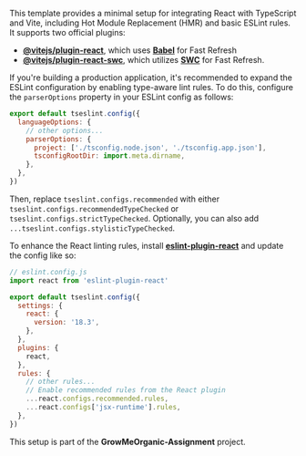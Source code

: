 This template provides a minimal setup for integrating React with TypeScript and Vite, including Hot Module Replacement (HMR) and basic ESLint rules. It supports two official plugins: 

- **[@vitejs/plugin-react](https://github.com/vitejs/vite-plugin-react/blob/main/packages/plugin-react/README.md)**, which uses **[Babel](https://babeljs.io/)** for Fast Refresh
- **[@vitejs/plugin-react-swc](https://github.com/vitejs/vite-plugin-react-swc)**, which utilizes **[SWC](https://swc.rs/)** for Fast Refresh.

If you're building a production application, it's recommended to expand the ESLint configuration by enabling type-aware lint rules. To do this, configure the `parserOptions` property in your ESLint config as follows:

```js
export default tseslint.config({
  languageOptions: {
    // other options...
    parserOptions: {
      project: ['./tsconfig.node.json', './tsconfig.app.json'],
      tsconfigRootDir: import.meta.dirname,
    },
  },
})
```

Then, replace `tseslint.configs.recommended` with either `tseslint.configs.recommendedTypeChecked` or `tseslint.configs.strictTypeChecked`. Optionally, you can also add `...tseslint.configs.stylisticTypeChecked`.

To enhance the React linting rules, install **[eslint-plugin-react](https://github.com/jsx-eslint/eslint-plugin-react)** and update the config like so:

```js
// eslint.config.js
import react from 'eslint-plugin-react'

export default tseslint.config({
  settings: {
    react: {
      version: '18.3',
    },
  },
  plugins: {
    react,
  },
  rules: {
    // other rules...
    // Enable recommended rules from the React plugin
    ...react.configs.recommended.rules,
    ...react.configs['jsx-runtime'].rules,
  },
})
```

This setup is part of the **GrowMeOrganic-Assignment** project.  
